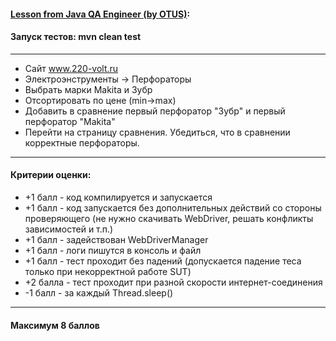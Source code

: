 #### [Lesson from Java QA Engineer (by OTUS)][link]:
#### Запуск тестов: mvn clean test

---
- Сайт www.220-volt.ru
- Электроэнструменты -> Перфораторы
- Выбрать марки Makita и Зубр
- Отсортировать по цене (min->max)
- Добавить в сравнение первый перфоратор "Зубр" и первый перфоратор "Makita"
- Перейти на страницу сравнения. Убедиться, что в сравнении корректные перфораторы.
---
#### Критерии оценки:
- +1 балл - код компилируется и запускается
- +1 балл - код запускается без дополнительных действий со стороны проверяющего (не нужно скачивать WebDriver, решать конфликты зависимостей и т.п.) 
- +1 балл - задействован WebDriverManager 
- +1 балл - логи пишутся в консоль и файл 
- +1 балл - тест проходит без падений (допускается падение теса только при некорректной работе SUT)
- +2 балла - тест проходит при разной скорости интернет-соединения
- -1 балл - за каждый Thread.sleep()
---
#### Максимум 8 баллов

[//]: # (These are reference links used in the body of this note and get stripped out when the markdown processor does its job. There is no need to format nicely because it shouldn't be seen. Thanks SO - http://stackoverflow.com/questions/4823468/store-comments-in-markdown-syntax)

[link]: <https://otus.ru/learning/102096/>
